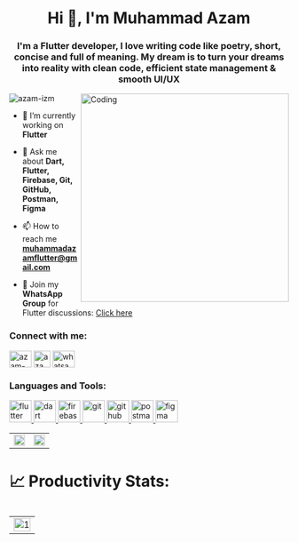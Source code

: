 <h1 align="center">Hi 👋, I'm Muhammad Azam</h1>
<h3 align="center">I'm a Flutter developer, I love writing code like poetry, short, concise and full of meaning. My dream is to turn your dreams into reality with clean code, efficient state management & smooth UI/UX</h3>

<p align="left"> <img src="https://komarev.com/ghpvc/?username=azam-izm&label=Profile%20views&color=0e75b6&style=flat" alt="azam-izm" />

<img align="right" alt="Coding" width="375" src="https://i.postimg.cc/br4tYq57/flutter-logo-icon-214732-removebg-preview.png">


- 🔭 I’m currently working on **Flutter**

- 💬 Ask me about **Dart, Flutter, Firebase, Git, GitHub, Postman, Figma**

- 📫 How to reach me **muhammadazamflutter@gmail.com**

- 📱 Join my **WhatsApp Group** for Flutter discussions: [Click here](https://chat.whatsapp.com/ExJsYiRfUDkJyqQmqoIe88)

<h3 align="left">Connect with me:</h3>
<p align="left">
<a href="https://www.linkedin.com/in/azam-izm/" target="blank"><img align="center" src="https://raw.githubusercontent.com/rahuldkjain/github-profile-readme-generator/master/src/images/icons/Social/linked-in-alt.svg" alt="azam-izm" height="30" width="40" /></a>
<a href="https://bsky.app/profile/azam-izm.bsky.social" target="blank"><img align="center" src="https://i.postimg.cc/mr8M45nY/image.png" alt="azam-izm" height="30" /></a>
<a href="https://api.whatsapp.com/send/?phone=923006541546&text&type=phone_number&app_absent=0" target="blank"><img align="center" src="https://www.vectorlogo.zone/logos/whatsapp/whatsapp-icon.svg" alt="whatsapp" height="30" width="40" /></a>
</p>

<h3 align="left">Languages and Tools:</h3>
<p align="left"> 
   <a href="https://flutter.dev" target="_blank" rel="noreferrer"> <img src="https://www.vectorlogo.zone/logos/flutterio/flutterio-icon.svg" alt="flutter" width="40" height="40"/> </a> 
   <a href="https://dart.dev" target="_blank" rel="noreferrer"> <img src="https://www.vectorlogo.zone/logos/dartlang/dartlang-icon.svg" alt="dart" width="40" height="40"/> </a>
   <a href="https://firebase.google.com/" target="_blank" rel="noreferrer"> <img src="https://www.vectorlogo.zone/logos/firebase/firebase-icon.svg" alt="firebase" width="40" height="40"/> </a>
   <a href="https://git-scm.com/" target="_blank" rel="noreferrer"> <img src="https://www.vectorlogo.zone/logos/git-scm/git-scm-icon.svg" alt="git" width="40" height="40"/> </a> 
   <a href="https://github.com/" target="_blank" rel="noreferrer"> <img src="https://www.vectorlogo.zone/logos/github/github-tile.svg" alt="github" width="40" height="40"/> </a>
   <a href="https://www.postman.com/" target="_blank" rel="noreferrer"> <img src="https://www.vectorlogo.zone/logos/getpostman/getpostman-icon.svg" alt="postman" width="40" height="40"/> </a>
   <a href="https://www.figma.com/" target="_blank" rel="noreferrer"> <img src="https://www.vectorlogo.zone/logos/figma/figma-icon.svg" alt="figma" width="40" height="40"/> </a> 
</p>

<div class="stats-box">
<table width="100%">
  <tr>
    <td width="50%" valign="top">
      <img src="https://github-readme-stats.vercel.app/api?username=azam-izm&theme=merko&hide_border=true&show_icons=true&include_all_commits=false&count_private=false&line_height=28" style="width: 100%"/>
    </td>
    <td width="50%" valign="bottom">
      <img src="https://github-readme-stats.vercel.app/api/top-langs/?username=azam-izm&theme=merko&hide_border=true&layout=compact&langs_count=8&card_width=450&exclude_repo=github-readme-stats,azam-izm/azam-izm" style="width: 100%"/>
    </td>
  </tr>
</table>
</div>

# 📈 Productivity Stats:
<table align="left">
  <tr>
    <td><img src="https://github-profile-summary-cards.vercel.app/api/cards/profile-details?username=azam-izm&theme=merko"  display=block width=100% height=auto  alt="1" ></td>
  </tr> 
</table>
